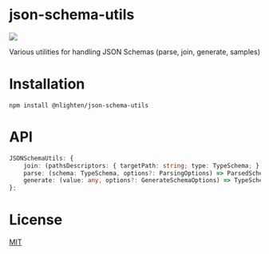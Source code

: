 # json-schema-utils

![](https://img.shields.io/npm/v/@nlighten/json-schema-utils.svg)

Various utilities for handling JSON Schemas (parse, join, generate, samples)

# Installation

`npm install @nlighten/json-schema-utils`

# API

```typescript
JSONSchemaUtils: {
    join: (pathsDescriptors: { targetPath: string; type: TypeSchema; }[], options?: JoinOptions) => TypeSchema;
    parse: (schema: TypeSchema, options?: ParsingOptions) => ParsedSchema;
    generate: (value: any, options?: GenerateSchemaOptions) => TypeSchema;
};

```

# License
[MIT](./LICENSE)
